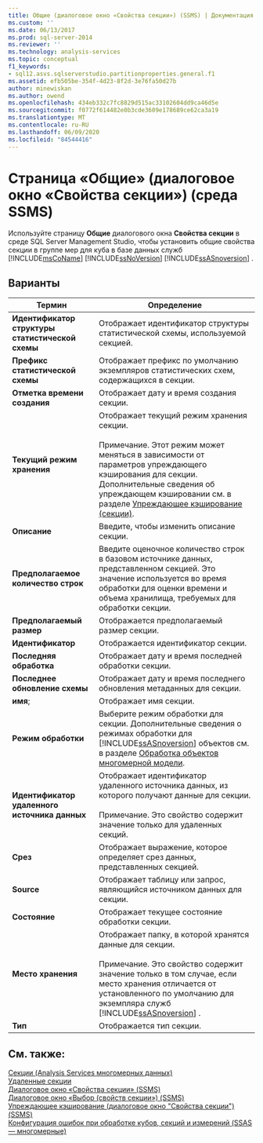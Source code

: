 ```yaml
---
title: Общие (диалоговое окно «Свойства секции») (SSMS) | Документация Майкрософт
ms.custom: ''
ms.date: 06/13/2017
ms.prod: sql-server-2014
ms.reviewer: ''
ms.technology: analysis-services
ms.topic: conceptual
f1_keywords:
- sql12.asvs.sqlserverstudio.partitionproperties.general.f1
ms.assetid: efb505be-354f-4d23-8f2d-3e76fa50d27b
author: minewiskan
ms.author: owend
ms.openlocfilehash: 434eb332c7fc8829d515ac33102604dd9ca46d5e
ms.sourcegitcommit: f0772f614482e0b3cde3609e178689ce62ca3a19
ms.translationtype: MT
ms.contentlocale: ru-RU
ms.lasthandoff: 06/09/2020
ms.locfileid: "84544416"
---
```

# <a name="general-partition-properties-dialog-box-ssms"></a>Страница «Общие» (диалоговое окно «Свойства секции») (среда SSMS)
  Используйте страницу **Общие** диалогового окна **Свойства секции** в среде SQL Server Management Studio, чтобы установить общие свойства секции в группе мер для куба в базе данных служб [!INCLUDE[msCoName](../includes/msconame-md.md)] [!INCLUDE[ssNoVersion](../includes/ssnoversion-md.md)] [!INCLUDE[ssASnoversion](../includes/ssasnoversion-md.md)] .  
  
## <a name="options"></a>Варианты  
  
|Термин|Определение|  
|----------|----------------|  
|**Идентификатор структуры статистической схемы**|Отображает идентификатор структуры статистической схемы, используемой секцией.|  
|**Префикс статистической схемы**|Отображает префикс по умолчанию экземпляров статистических схем, содержащихся в секции.|  
|**Отметка времени создания**|Отображает дату и время создания секции.|  
|**Текущий режим хранения**|Отображает текущий режим хранения секции.<br /><br /> Примечание. Этот режим может меняться в зависимости от параметров упреждающего кэширования для секции. Дополнительные сведения об упреждающем кэшировании см. в разделе [Упреждающее кэширование (секции)](multidimensional-models-olap-logical-cube-objects/partitions-proactive-caching.md).|  
|**Описание**|Введите, чтобы изменить описание секции.|  
|**Предполагаемое количество строк**|Введите оценочное количество строк в базовом источнике данных, представленном секцией. Это значение используется во время обработки для оценки времени и объема хранилища, требуемых для обработки секции.|  
|**Предполагаемый размер**|Отображается предполагаемый размер секции.|  
|**Идентификатор**|Отображается идентификатор секции.|  
|**Последняя обработка**|Отображает дату и время последней обработки секции.|  
|**Последнее обновление схемы**|Отображает дату и время последнего обновления метаданных для секции.|  
|**имя**;|Отображает имя секции.|  
|**Режим обработки**|Выберите режим обработки для секции. Дополнительные сведения о режимах обработки для [!INCLUDE[ssASnoversion](../includes/ssasnoversion-md.md)] объектов см. в разделе [Обработка объектов многомерной модели](multidimensional-models/processing-a-multidimensional-model-analysis-services.md).|  
|**Идентификатор удаленного источника данных**|Отображает идентификатор удаленного источника данных, из которого получают данные для секции.<br /><br /> Примечание. Это свойство содержит значение только для удаленных секций.|  
|**Срез**|Отображает выражение, которое определяет срез данных, представленных секцией.|  
|**Source**|Отображает таблицу или запрос, являющийся источником данных для секции.|  
|**Состояние**|Отображает текущее состояние обработки секции.|  
|**Место хранения**|Отображает папку, в которой хранятся данные для секции.<br /><br /> Примечание. Это свойство содержит значение только в том случае, если место хранения отличается от установленного по умолчанию для экземпляра служб [!INCLUDE[ssASnoversion](../includes/ssasnoversion-md.md)] .|  
|**Тип**|Отображается тип секции.|  
  
## <a name="see-also"></a>См. также:  
 [Секции &#40;Analysis Services многомерных данных&#41;](multidimensional-models-olap-logical-cube-objects/partitions-analysis-services-multidimensional-data.md)   
 [Удаленные секции](multidimensional-models-olap-logical-cube-objects/partitions-remote-partitions.md)   
 [Диалоговое окно «Свойства секции» &#40;SSMS&#41;](partition-properties-dialog-box-ssms.md)   
 [Диалоговое окно «Выбор &#40;свойств секции»&#41; &#40;SSMS&#41;](selection-partition-properties-dialog-box-ssms.md)   
 [Упреждающее кэширование &#40;диалоговое окно "Свойства секции"&#41; &#40;SSMS&#41;](proactive-caching-partition-properties-dialog-box-ssms.md)   
 [Конфигурация ошибок при обработке кубов, секций и измерений &#40;SSAS — многомерные&#41;](multidimensional-models/error-configuration-for-cube-partition-and-dimension-processing.md)  
  
  
